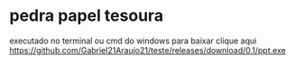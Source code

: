 # pedra papel tesoura
executado no terminal ou cmd do windows
para baixar clique aqui
https://github.com/Gabriel21Araujo21/teste/releases/download/0.1/ppt.exe
